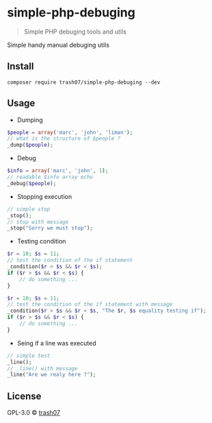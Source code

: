 # simple-php-debuging

> Simple PHP debuging tools and utils

Simple handy manual debuging utils

## Install

```
composer require trash07/simple-php-debuging --dev
```

## Usage

* Dumping

```php
$people = array('marc', 'john', 'liman');
// what is the structure of $people ?
_dump($people);
```

* Debug

```php
$info = array('marc', 'john', 1);
// readable $info array echo
_debug($people);
```

* Stopping execution

```php
// simple stop
_stop();
// stop with message
_stop("Sorry we must stop");
```

* Testing condition 

```php
$r = 10; $s = 11;
// test the condition of the if statement
_condition($r > $s && $r < $s);
if ($r > $s && $r < $s) {
    // do something ...
}
```

```php
$r = 10; $s = 11;
// test the condition of the if statement with message
_condition($r > $s && $r < $s, "The $r, $s equality testing if");
if ($r > $s && $r < $s) {
    // do something ...
}
```

* Seing if a line was executed
```php
// simple test
_line();
// _line() with message
_line("Are we realy here ?");
```


## License

GPL-3.0 © [trash07](https://it-consulting.890m.com)
